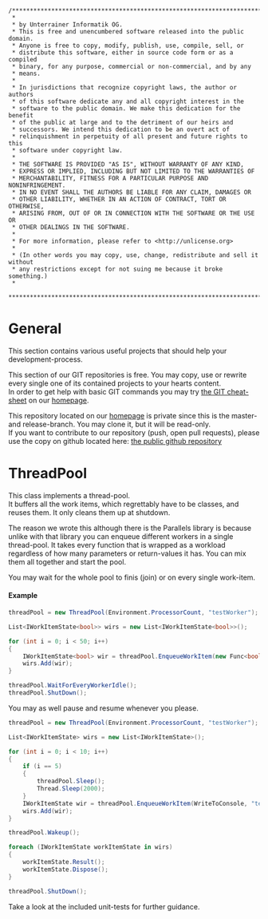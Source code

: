 ```
/**************************************************************************
 * 
 * by Unterrainer Informatik OG.
 * This is free and unencumbered software released into the public domain.
 * Anyone is free to copy, modify, publish, use, compile, sell, or
 * distribute this software, either in source code form or as a compiled
 * binary, for any purpose, commercial or non-commercial, and by any
 * means.
 *
 * In jurisdictions that recognize copyright laws, the author or authors
 * of this software dedicate any and all copyright interest in the
 * software to the public domain. We make this dedication for the benefit
 * of the public at large and to the detriment of our heirs and
 * successors. We intend this dedication to be an overt act of
 * relinquishment in perpetuity of all present and future rights to this
 * software under copyright law.
 *
 * THE SOFTWARE IS PROVIDED "AS IS", WITHOUT WARRANTY OF ANY KIND,
 * EXPRESS OR IMPLIED, INCLUDING BUT NOT LIMITED TO THE WARRANTIES OF
 * MERCHANTABILITY, FITNESS FOR A PARTICULAR PURPOSE AND NONINFRINGEMENT.
 * IN NO EVENT SHALL THE AUTHORS BE LIABLE FOR ANY CLAIM, DAMAGES OR
 * OTHER LIABILITY, WHETHER IN AN ACTION OF CONTRACT, TORT OR OTHERWISE,
 * ARISING FROM, OUT OF OR IN CONNECTION WITH THE SOFTWARE OR THE USE OR
 * OTHER DEALINGS IN THE SOFTWARE.
 *
 * For more information, please refer to <http://unlicense.org>
 * 
 * (In other words you may copy, use, change, redistribute and sell it without
 * any restrictions except for not suing me because it broke something.)
 * 
 ***************************************************************************/

```

# General  

This section contains various useful projects that should help your development-process.  

This section of our GIT repositories is free. You may copy, use or rewrite every single one of its contained projects to your hearts content.  
In order to get help with basic GIT commands you may try [the GIT cheat-sheet][coding] on our [homepage][homepage].  

This repository located on our  [homepage][homepage] is private since this is the master- and release-branch. You may clone it, but it will be read-only.  
If you want to contribute to our repository (push, open pull requests), please use the copy on github located here: [the public github repository][github]  

# ThreadPool  

This class implements a thread-pool.  
It buffers all the work items, which regrettably have to be classes, and reuses them. It only cleans them up at shutdown.  

The reason we wrote this although there is the Parallels library is because unlike with that library you can enqueue different workers in a single thread-pool. It takes every function that is wrapped as a workload regardless of how many parameters or return-values it has. You can mix them all together and start the pool.  

You may wait for the whole pool to finis (join) or on every single work-item.

#### Example  
    
```csharp
threadPool = new ThreadPool(Environment.ProcessorCount, "testWorker");

List<IWorkItemState<bool>> wirs = new List<IWorkItemState<bool>>();

for (int i = 0; i < 50; i++)
{
	IWorkItemState<bool> wir = threadPool.EnqueueWorkItem(new Func<bool, bool>(Not), true);
	wirs.Add(wir);
}

threadPool.WaitForEveryWorkerIdle();
threadPool.ShutDown();
```

You may as well pause and resume whenever you please.

```csharp
threadPool = new ThreadPool(Environment.ProcessorCount, "testWorker");

List<IWorkItemState> wirs = new List<IWorkItemState>();

for (int i = 0; i < 10; i++)
{
	if (i == 5)
	{
		threadPool.Sleep();
		Thread.Sleep(2000);
	}
	IWorkItemState wir = threadPool.EnqueueWorkItem(WriteToConsole, "test " + (i + 1));
	wirs.Add(wir);
}

threadPool.Wakeup();

foreach (IWorkItemState workItemState in wirs)
{
	workItemState.Result();
	workItemState.Dispose();
}

threadPool.ShutDown();
```

Take a look at the included unit-tests for further guidance.

[homepage]: http://www.unterrainer.info
[coding]: http://www.unterrainer.info/Home/Coding
[github]: https://github.com/UnterrainerInformatik/threadpool